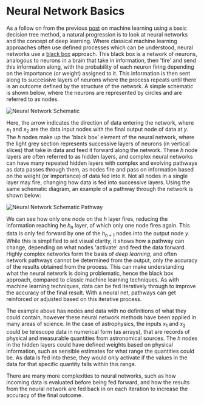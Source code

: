 # Neural Network Basics

As a follow on from the previous [post](https://bp-jones.github.io/2021/10/10/dec-tree-regression.html) on machine learning using a basic decision tree method, a natural progression is to look at neural networks and the concept of deep learning. Where classical machine learning approaches often use defined processes which can be understood, neural networks use a [black box](https://en.wikipedia.org/wiki/Black_box) approach. This black box is a network of neurons, analogous to neurons in a brain that take in information, then 'fire' and send this information along, with the probability of each neuron firing depending on the importance (or weight) assigned to it. This information is then sent along to successive layers of neurons where the process repeats until there is an outcome defined by the structure of the network. A simple schematic is shown below, where the neurons are represented by circles and are referred to as nodes.

![Neural Network Schematic](/img/nn_diag.png)

Here, the arrow indicates the direction of data entering the network, where $x_1$ and $x_2$ are the data input nodes with the final output node of data at $y$. The $h$ nodes make up the 'black box' element of the neural network, where the light grey section represents successive layers of neurons (in vertical slices) that take in data and feed it forward along the network. These $h$ node layers are often referred to as hidden layers, and complex neural networks can have many repeated hidden layers with complex and evolving pathways as data passes through them, as nodes fire and pass on information based on the weight (or importance) of data fed into it. Not all nodes in a single layer may fire, changing how data is fed into successive layers. Using the same schematic diagram, an example of a pathway through the network is shown below:

![Neural Network Schematic Pathway](/img/nn_diag_path.png)

We can see how only one node on the $h$ layer fires, reducing the information reaching he $h_n$ layer, of which only one node fires again. This data is only fed forward by one of the $h_{n+1}$ nodes into the output node $y$. While this is simplified to aid visual clarity, it shows how a pathway can change, depending on what nodes 'activate' and feed the data forward. Highly complex networks form the basis of *deep learning*, and often network pathways cannot be determined from the output, only the accuracy of the results obtained from the process. This can make understanding what the neural network is doing problematic, hence the black box approach, compared to classic machine learning techniques. As with machine learning techniques, data can be fed iteratively through to improve the accuracy of the final result. With a neural net, pathways can get reinforced or adjusted based on this iterative process.

The example above has nodes and data with no definitions of what they could contain, however these neural network methods have been applied in many areas of science. In the case of astrophysics, the inputs $x_1$ and $x_2$ could be telescope data in numerical form (as arrays), that are records of physical and measurable quantities from astronomical sources. The $h$ nodes in the hidden layers could have defined weights based on physical information, such as sensible estimates for what range the quantities could be. As data is fed into these, they would only activate if the values in the data for that specific quantity falls within this range.

There are many more complexities to neural networks, such as how incoming data is evaluated before being fed forward, and how the results from the neural network are fed back in on each iteration to increase the accuracy of the final outcome.

